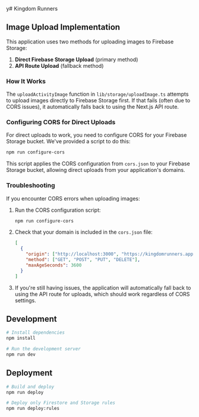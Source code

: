 y# Kingdom Runners

## Image Upload Implementation

This application uses two methods for uploading images to Firebase Storage:

1. **Direct Firebase Storage Upload** (primary method)
2. **API Route Upload** (fallback method)

### How It Works

The `uploadActivityImage` function in `lib/storage/uploadImage.ts` attempts to upload images directly to Firebase Storage first. If that fails (often due to CORS issues), it automatically falls back to using the Next.js API route.

### Configuring CORS for Direct Uploads

For direct uploads to work, you need to configure CORS for your Firebase Storage bucket. We've provided a script to do this:

```bash
npm run configure-cors
```

This script applies the CORS configuration from `cors.json` to your Firebase Storage bucket, allowing direct uploads from your application's domains.

### Troubleshooting

If you encounter CORS errors when uploading images:

1. Run the CORS configuration script:
   ```bash
   npm run configure-cors
   ```

2. Check that your domain is included in the `cors.json` file:
   ```json
   [
     {
       "origin": ["http://localhost:3000", "https://kingdomrunners.app"],
       "method": ["GET", "POST", "PUT", "DELETE"],
       "maxAgeSeconds": 3600
     }
   ]
   ```

3. If you're still having issues, the application will automatically fall back to using the API route for uploads, which should work regardless of CORS settings.

## Development

```bash
# Install dependencies
npm install

# Run the development server
npm run dev
```

## Deployment

```bash
# Build and deploy
npm run deploy

# Deploy only Firestore and Storage rules
npm run deploy:rules
